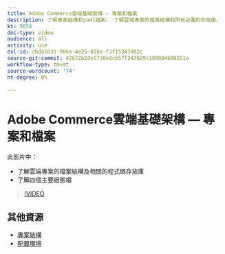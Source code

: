```yaml
---
title: Adobe Commerce雲端基礎架構 — 專案和檔案
description: 了解專案結構和yaml檔案。 了解雲端專案的檔案結構和所有必要的存放庫。
kt: 5658
doc-type: video
audience: all
activity: use
exl-id: cbda1031-906a-4e25-81be-f3f15347d82c
source-git-commit: 42622b18e5738e8cb57f247029c189884698851a
workflow-type: tm+mt
source-wordcount: '74'
ht-degree: 0%

---
```


# Adobe Commerce雲端基礎架構 — 專案和檔案

此影片中：

- 了解雲端專案的檔案結構及相關的程式碼存放庫
- 了解四個主要組態檔

>[!VIDEO](https://video.tv.adobe.com/v/35694?quality=12&learn=on)

## 其他資源

- [專案結構](https://devdocs.magento.com/cloud/project/project-start.html)
- [配置環境](https://devdocs.magento.com/cloud/env/environments.html)
